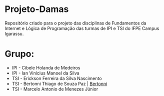 # Projeto-Damas

Repositório criado para o projeto das disciplinas de Fundamentos da Internet e Lógica de Programação das turmas de IPI e TSI do IFPE Campus Igarassu.

# Grupo:
- IPI - Cibele Holanda de Medeiros
- IPI - Ian Vinícius Manoel da Silva
- TSI - Erickson Ferreira da Silva Nascimento
- TSI - Bertonni Thiago de Souza Paz | <a href="https://github.com/bertonnipaz" target="_blank">Bertonni</a>
- TSI - Marcelo Antonio de Menezes Júnior

